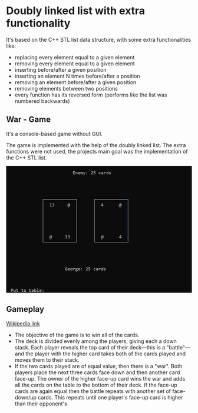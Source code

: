 # Doubly linked list with extra functionality
It's based on the C++ STL list data structure, with some extra functionalities like: 
- replacing every element equal to a given element
- removing every element equal to a given element
- inserting before/after a given position
- inserting an element N times before/after a position
- removing an element before/after a given position
- removing elements between two positions
- every function has its reversed form (performs like the list was numbered backwards)


## War - Game
It's a console-based game without GUI.

The game is implemented with the help of the doubly linked list. The extra functions were not used, the projects main goal was the implementation of the C++ STL list.

<img src="https://github.com/nandor23/doubly-linked-list/blob/main/Screenshot.png" alt="game" width="600"/>

## Gameplay

[Wikipedia link](https://en.wikipedia.org/wiki/War_(card_game))

- The objective of the game is to win all of the cards.
- The deck is divided evenly among the players, giving each a down stack. Each player reveals the top card of their deck—this is a "battle"—and the player with the higher card takes both of the cards played and moves them to their stack.
- If the two cards played are of equal value, then there is a "war". Both players place the next three cards face down and then another card face-up. The owner of the higher face-up card wins the war and adds all the cards on the table to the bottom of their deck. If the face-up cards are again equal then the battle repeats with another set of face-down/up cards. This repeats until one player's face-up card is higher than their opponent's
